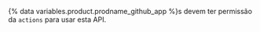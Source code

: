 {% data variables.product.prodname_github_app %}s devem ter permissão da `actions` para usar esta API.